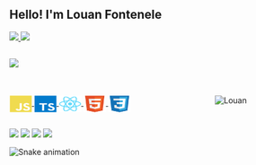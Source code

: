 ## Hello! I'm Louan Fontenele 
 <div>
  <a href="https://github.com/louanfontenele">
  <img height="168em" src="https://github-readme-stats.vercel.app/api?username=louanfontenele&show_icons=true&theme=dracula&include_all_commits=true&count_private=true"/>
  <img height="168em" src="https://github-readme-stats.vercel.app/api/top-langs/?username=louanfontenele&layout=compact&langs_count=7&theme=dracula"/><br/>
</div>
 
 ##
 
  <img height="260em" src="https://github-readme-stats.vercel.app/api/wakatime?username=louanfontenele&theme=dracula"/>

 ##
 
<div style="display: inline_block"><br>
  <img align="center" alt="LF-Js" height="30" width="40" src="https://raw.githubusercontent.com/devicons/devicon/master/icons/javascript/javascript-plain.svg">
  <img align="center" alt="LF-Ts" height="30" width="40" src="https://raw.githubusercontent.com/devicons/devicon/master/icons/typescript/typescript-plain.svg">
  <img align="center" alt="LF-React" height="30" width="40" src="https://raw.githubusercontent.com/devicons/devicon/master/icons/react/react-original.svg">
  <img align="center" alt="LF-HTML" height="30" width="40" src="https://raw.githubusercontent.com/devicons/devicon/master/icons/html5/html5-original.svg">
  <img align="center" alt="LF-CSS" height="30" width="40" src="https://raw.githubusercontent.com/devicons/devicon/master/icons/css3/css3-original.svg">
  <img align="right" alt="Louan" width="138" height="138" src="https://avataaars.io/?avatarStyle=Circle&topType=ShortHairShortWaved&accessoriesType=Prescription02&hairColor=BrownDark&facialHairType=Blank&clotheType=ShirtVNeck&clotheColor=Gray01&eyeType=Default&eyebrowType=DefaultNatural&mouthType=Smile&skinColor=Light">
</div>
  
  ##
 
<div> 
  <a href="https://www.facebook.com/louanfontenele/" target="_blank"><img src="https://img.shields.io/badge/Facebook-4267B2?style=for-the-badge&logo=facebook&logoColor=white" target="_blank"></a>
  <a href="https://instagram.com/louanfontenele" target="_blank"><img src="https://img.shields.io/badge/-Instagram-%23E4405F?style=for-the-badge&logo=instagram&logoColor=white" target="_blank"></a>
  <a href = "mailto:louanbastos61@gmail.com"><img src="https://img.shields.io/badge/-Gmail-%23333?style=for-the-badge&logo=gmail&logoColor=white" target="_blank"></a>
  <a href="https://www.linkedin.com/in/louanfontenele" target="_blank"><img src="https://img.shields.io/badge/-LinkedIn-%230077B5?style=for-the-badge&logo=linkedin&logoColor=white" target="_blank"></a> 
 
  ![Snake animation](https://github.com/louanfontenele/louanfontenele/blob/output/github-contribution-grid-snake.svg)
 
</div>
